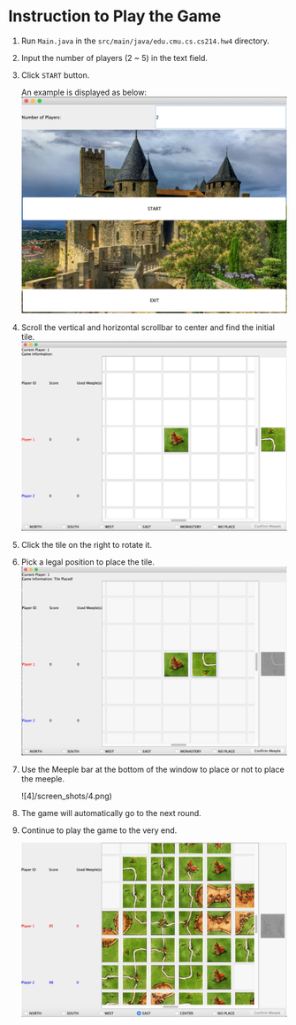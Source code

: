 # Instruction to Play the Game

1. Run `Main.java` in the `src/main/java/edu.cmu.cs.cs214.hw4` directory. 

2. Input the number of players (2 ~ 5) in the text field.

3. Click `START` button. 

   An example is displayed as below: ![1](/screen_shots/1.png)

4. Scroll the vertical and horizontal scrollbar to center and find the initial tile.  ![2](/screen_shots/2.png)

5. Click the tile on the right to rotate it. 

6. Pick a legal position to place the tile. ![3](/screen_shots/3.png)

7. Use the Meeple bar at the bottom of the window to place or not to place the meeple. 

   ![4]/screen_shots/4.png)

8. The game will automatically go to the next round. 

9. Continue to play the game to the very end. 

   ![5](/screen_shots/5.jpg)

